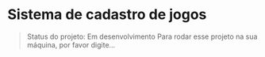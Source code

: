 <H1> Sistema de cadastro de jogos </H1>

> Status do projeto: Em desenvolvimento
Para rodar esse projeto na sua máquina, por favor digite...
